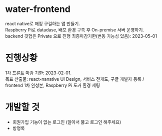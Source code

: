 # water-frontend
react native로 해킹 구걸하는 앱 만들기.    
Raspberry Pi로 datadase, 배포 환경 구축 후 On-premise 서버 운영하기.     
backend 깃헙은 Private 으로 진행 
최종마감기한(변동 가능성 있음): 2023-05-01       

# 진행상황
1차 프론트 마감 기한: 2023-02-01.         
목표 산출물: react-nanative UI Design, 서비스 전개도, 구글 개발자 등록 / frontend 1차 완성본, Raspberry Pi 도커 환경 세팅

# 개발할 것
- 회원가입 기능이 없는 로그인 (알아서 뚫고 로그인 해주세요)         
- 방명록
